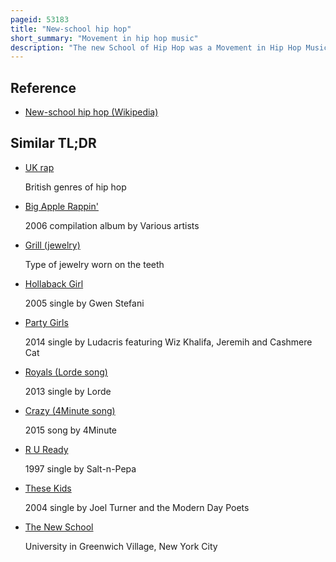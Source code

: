 ```yaml
---
pageid: 53183
title: "New-school hip hop"
short_summary: "Movement in hip hop music"
description: "The new School of Hip Hop was a Movement in Hip Hop Music, beginning in 1983–84 with the early Records of Run–D. M. C. , Whodini, and Ll Cool J. Predominantly from Queens and Brooklyn, it was characterized by drum machine-led Minimalism, often tinged with Elements of Rock ; rapped Taunts, Boasts, and socio-political Commentary ; and aggressive, self-assertive Delivery. In Song and Image, its Artists projected a tough, cool, street b-boy Attitude. These Elements contrasted sharply with Funk and Disco, Novelty Hits, live Bands, Synthesizers, and Party Rhymes of Artists Prevalent in the early 1980s. Compared to their older Hip Hop Counterparts, new School Artists crafted more cohesive Lps and shorter Songs more amenable to airplay. By 1986 their Releases began to establish Hip Hop in the Mainstream."
---
```


## Reference

- [New-school hip hop (Wikipedia)](https://en.wikipedia.org/?curid=53183)

## Similar TL;DR

- [UK rap](/tldr/en/uk-rap)

  British genres of hip hop

- [Big Apple Rappin'](/tldr/en/big-apple-rappin)

  2006 compilation album by Various artists

- [Grill (jewelry)](/tldr/en/grill-jewelry)

  Type of jewelry worn on the teeth

- [Hollaback Girl](/tldr/en/hollaback-girl)

  2005 single by Gwen Stefani

- [Party Girls](/tldr/en/party-girls)

  2014 single by Ludacris featuring Wiz Khalifa, Jeremih and Cashmere Cat

- [Royals (Lorde song)](/tldr/en/royals-lorde-song)

  2013 single by Lorde

- [Crazy (4Minute song)](/tldr/en/crazy-4minute-song)

  2015 song by 4Minute

- [R U Ready](/tldr/en/r-u-ready)

  1997 single by Salt-n-Pepa

- [These Kids](/tldr/en/these-kids)

  2004 single by Joel Turner and the Modern Day Poets

- [The New School](/tldr/en/the-new-school)

  University in Greenwich Village, New York City
